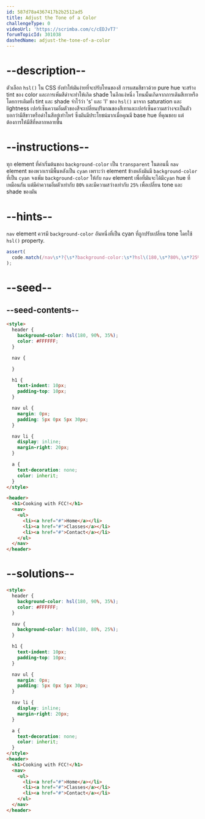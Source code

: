 ```yaml
---
id: 587d78a4367417b2b2512ad5
title: Adjust the Tone of a Color
challengeType: 0
videoUrl: 'https://scrimba.com/c/cEDJvT7'
forumTopicId: 301038
dashedName: adjust-the-tone-of-a-color
---
```


# --description--

ตัวเลือก `hsl()` ใน CSS ยังทำให้มันง่ายที่จะปรับโทนของสี
การผสมสีขาวด้วย pure hue จะสร้าง tint ของ color และการเพิ่มสีดำจะทำให้เกิด shade
ในอีกแง่หนึ่ง โทนนั้นเกิดจากการเติมสีเทาหรือโดยการเติมทั้ง tint และ shade
จำไว้ว่า 's' และ 'l' ของ `hsl()` มาจาก saturation และ lightness
เปอร์เซ็นความอิ่มตัวของสีจะเปลี่ยนปริมาณของสีเทาและเปอร์เซ็นความสว่างจะเป็นตัวบอกว่ามีสีขาวหรือดำในสีอยู่เท่าไหร่
ซึ่งมันมีประโยชน์มากเมื่อคุณมี base hue ที่คุณชอบ แต่ต้องการให้มีสีที่หลากหลายขึ้น

# --instructions--

ทุก element ที่ค่าเริ่มต้นของ `background-color` เป็น `transparent`
ในตอนนี้ `nav` element ของพวกเรามีพื้นหลังเป็น `cyan` เพราะว่า element ข้างหลังมันมี `background-color` ที่เป็น `cyan`
จงเพิ่ม `background-color` ให้กับ `nav` element เพื่อที่มันจะได้มี`cyan` hue ที่เหมือนกัน แต่มีค่าความอิ่มตัวเท่ากับ `80%` และมีความสว่างเท่ากับ `25%` เพื่อเปลี่ยน tone และ shade ของมัน

# --hints--

`nav` element ควรมี `background-color` อันหนึ่งที่เป็น cyan ที่ถูกปรับเปลี่ยน tone โดยใช้ `hsl()` property.

```js
assert(
  code.match(/nav\s*?{\s*?background-color:\s*?hsl\(180,\s*?80%,\s*?25%\)/gi)
);
```

# --seed--

## --seed-contents--

```html
<style>
  header {
    background-color: hsl(180, 90%, 35%);
    color: #FFFFFF;
  }

  nav {

  }

  h1 {
    text-indent: 10px;
    padding-top: 10px;
  }

  nav ul {
    margin: 0px;
    padding: 5px 0px 5px 30px;
  }

  nav li {
    display: inline;
    margin-right: 20px;
  }

  a {
    text-decoration: none;
    color: inherit;
  }
</style>

<header>
  <h1>Cooking with FCC!</h1>
  <nav>
    <ul>
      <li><a href="#">Home</a></li>
      <li><a href="#">Classes</a></li>
      <li><a href="#">Contact</a></li>
    </ul>
  </nav>
</header>
```

# --solutions--

```html
<style>
  header {
    background-color: hsl(180, 90%, 35%);
    color: #FFFFFF;
  }

  nav {
    background-color: hsl(180, 80%, 25%);
  }

  h1 {
    text-indent: 10px;
    padding-top: 10px;
  }

  nav ul {
    margin: 0px;
    padding: 5px 0px 5px 30px;
  }

  nav li {
    display: inline;
    margin-right: 20px;
  }

  a {
    text-decoration: none;
    color: inherit;
  }
</style>
<header>
  <h1>Cooking with FCC!</h1>
  <nav>
    <ul>
      <li><a href="#">Home</a></li>
      <li><a href="#">Classes</a></li>
      <li><a href="#">Contact</a></li>
    </ul>
  </nav>
</header>
```

